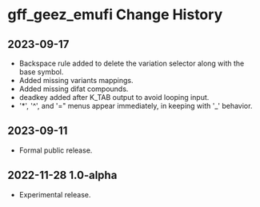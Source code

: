 # gff_geez_emufi Change History

## 2023-09-17
* Backspace rule added to delete the variation selector along with the base symbol.
* Added missing variants mappings.
* Added missing difat compounds.
* deadkey added after K_TAB output to avoid looping input.
* '*', '^', and '=" menus appear immediately, in keeping with '_' behavior.

## 2023-09-11
* Formal public release.

## 2022-11-28 1.0-alpha
* Experimental release.
